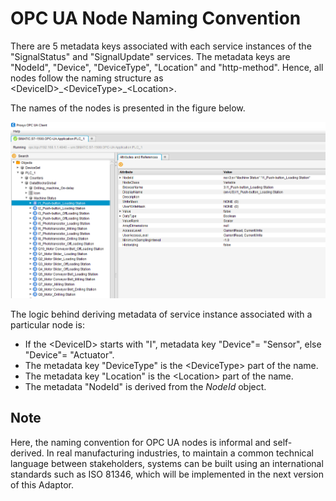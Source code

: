 # OPC UA Node Naming Convention
There are 5 metadata keys associated with each service instances of the "SignalStatus" and "SignalUpdate" services.
The metadata keys are "NodeId", "Device", "DeviceType", "Location" and "http-method".
Hence, all nodes follow the naming structure as  \<DeviceID>\_\<DeviceType>\_\<Location>.

The names of the nodes is presented in the figure below.

![alt text](https://github.com/aparajita07/Client-OPC-UA-Adaptor/blob/main/OPCUAClient.PNG)
  
The logic behind deriving metadata of service instance associated with a particular node is:
* If the \<DeviceID> starts with "I", metadata key "Device"= "Sensor", else "Device"= "Actuator".
* The metadata key "DeviceType" is the \<DeviceType> part of the name.
* The metadata key "Location" is the \<Location> part of the name.
* The metadata "NodeId" is derived from the *NodeId* object.

## Note
Here, the naming convention for OPC UA nodes is informal and self-derived.
In real manufacturing industries, to maintain a common technical language between stakeholders, systems can be built using an international standards such as ISO 81346, which will be implemented in the next version of this Adaptor.
